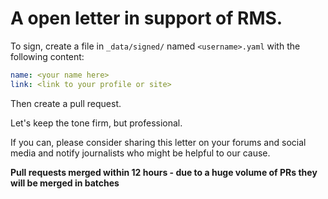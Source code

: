 # A open letter in support of RMS.

To sign, create a file in `_data/signed/` named `<username>.yaml` with the following content:

```yaml
name: <your name here>
link: <link to your profile or site>
```
Then create a pull request.

Let's keep the tone firm, but professional.

If you can, please consider sharing this letter on your forums and social media and notify journalists who might be helpful to our cause.

**Pull requests merged within 12 hours - due to a huge volume of PRs they will be merged in batches**
 
